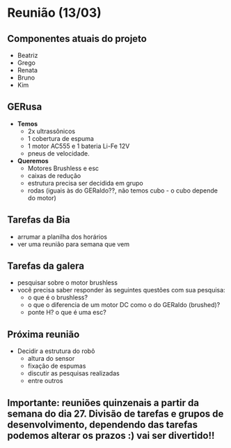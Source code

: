# Reunião (13/03)


## Componentes atuais do projeto
	
* Beatriz
* Grego
* Renata
* Bruno
* Kim

## GERusa
* **Temos**
	- 2x ultrassônicos
	- 1 cobertura de espuma
	- 1 motor AC555 e 1 bateria Li-Fe 12V
	- pneus de velocidade.
* **Queremos** 
	- Motores Brushless e esc
	- caixas de redução
	- estrutura precisa ser decidida em grupo
	- rodas (iguais às do GERaldo??, não temos cubo - o cubo depende do motor)


## Tarefas da Bia
* arrumar a planilha dos horários
* ver uma reunião para semana que vem

## Tarefas da galera 
* pesquisar sobre o motor brushless
* você precisa saber responder às seguintes questões com sua pesquisa:
	- o que é o brushless?
	- o que o diferencia de um motor DC como o do GERaldo (brushed)?
	- ponte H? o que é uma esc?

## Próxima reunião
* Decidir a estrutura do robô
	- altura do sensor
	- fixação de espumas
	- discutir as pesquisas realizadas
	- entre outros

## Importante: reuniões quinzenais a partir da semana do dia 27. Divisão de tarefas e grupos de desenvolvimento, dependendo das tarefas podemos alterar os prazos :) vai ser divertido!!
